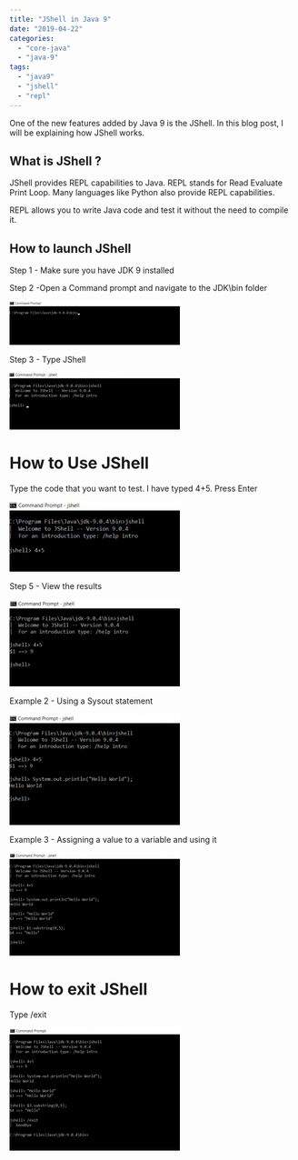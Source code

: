 ```yaml
---
title: "JShell in Java 9"
date: "2019-04-22"
categories: 
  - "core-java"
  - "java-9"
tags: 
  - "java9"
  - "jshell"
  - "repl"
---
```


One of the new features added by Java 9 is the JShell. In this blog post, I will be explaining how JShell works.

## What is JShell ?

JShell provides REPL capabilities to Java. REPL stands for Read Evaluate Print Loop. Many languages like Python also provide REPL capabilities.

REPL allows you to write Java code and test it without the need to compile it.

## How to launch JShell

Step 1 - Make sure you have JDK 9 installed

Step 2 -Open a Command prompt and navigate to the JDK\\bin folder

[![](images/jshell/Jshell1-300x78.png)](images/jshell/Jshell1.png)

Step 3 - Type JShell

[![](images/jshell/jshell2-300x101.png)](images/jshell/jshell2.png)

# How to Use JShell

Type the code that you want to test. I have typed 4+5. Press Enter

[![](images/jshell/jshell3-300x124.png)](images/jshell/jshell3.png)

Step 5 - View the results

![](images/jshell/Jshell4-300x154.png)

Example 2 - Using a Sysout statement

[![](images/jshell/jshell5-300x196.png)](images/jshell/jshell5.png)

Example 3 - Assigning a value to a variable and using it

[![](images/jshell/jshell6-300x182.png)](images/jshell/jshell6.png)

# How to exit JShell

Type /exit

[![](images/jshell/jshell7-300x217.png)](images/jshell/jshell7.png)
